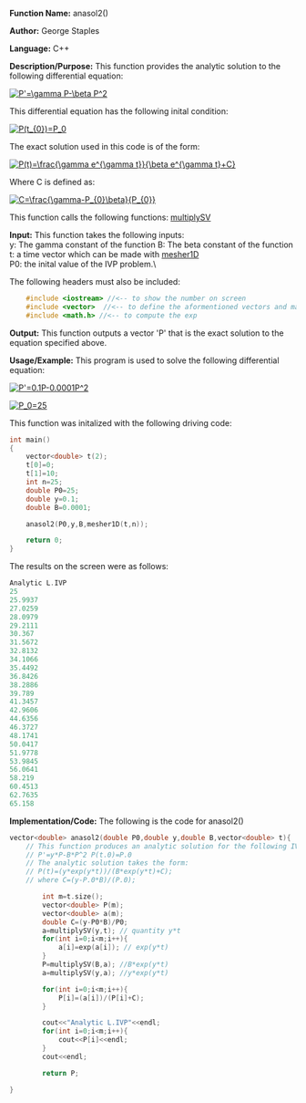 **Function Name:**          anasol2()

**Author:** George Staples

**Language:** C++

**Description/Purpose:** This function provides the analytic solution to the following differential equation:

<a href="https://www.codecogs.com/eqnedit.php?latex=P'=\gamma&space;P-\beta&space;P^2" target="_blank"><img src="https://latex.codecogs.com/gif.latex?P'=\gamma&space;P-\beta&space;P^2" title="P'=\gamma P-\beta P^2" /></a>

This differential equation has the following inital condition:

<a href="https://www.codecogs.com/eqnedit.php?latex=P(t_{0})=P_0" target="_blank"><img src="https://latex.codecogs.com/gif.latex?P(t_{0})=P_0" title="P(t_{0})=P_0" /></a>

The exact solution used in this code is of the form:

<a href="https://www.codecogs.com/eqnedit.php?latex=P(t)=\frac{\gamma&space;e^{\gamma&space;t}}{\beta&space;e^{\gamma&space;t}&plus;C}" target="_blank"><img src="https://latex.codecogs.com/gif.latex?P(t)=\frac{\gamma&space;e^{\gamma&space;t}}{\beta&space;e^{\gamma&space;t}&plus;C}" title="P(t)=\frac{\gamma e^{\gamma t}}{\beta e^{\gamma t}+C}" /></a>

Where C is defined as:

<a href="https://www.codecogs.com/eqnedit.php?latex=C=\frac{\gamma-P_{0}\beta}{P_{0}}" target="_blank"><img src="https://latex.codecogs.com/gif.latex?C=\frac{\gamma-P_{0}\beta}{P_{0}}" title="C=\frac{\gamma-P_{0}\beta}{P_{0}}" /></a>

This function calls the following functions:
[multiplySV](https://georgest347.github.io/MATH-5620/softwareManual/HW4/multiplySV) 

**Input:** This function takes the following inputs:\
y: The gamma constant of the function
B: The beta constant of the function
t: a time vector which can be made with [mesher1D](https://georgest347.github.io/MATH-5620/softwareManual/HW4/mesher1D)\
P0: the inital value of the IVP problem.\
  
The following headers must also be included:
  ```c++
      #include <iostream> //<-- to show the number on screen
      #include <vector>  //<-- to define the aformentioned vectors and matricies
      #include <math.h> //<-- to compute the exp
  ```

**Output:** This function outputs a vector 'P' that is the exact solution to the equation specified above.
	
**Usage/Example:**
This program is used to solve the following differential equation:

<a href="https://www.codecogs.com/eqnedit.php?latex=P'=0.1P-0.0001P^2" target="_blank"><img src="https://latex.codecogs.com/gif.latex?P'=0.1P-0.0001P^2" title="P'=0.1P-0.0001P^2" /></a>

<a href="https://www.codecogs.com/eqnedit.php?latex=P_0=25" target="_blank"><img src="https://latex.codecogs.com/gif.latex?P_0=25" title="P_0=25" /></a>

This function was initalized with the following driving code:
```c++
int main()
{
    vector<double> t(2);
    t[0]=0;
    t[1]=10;
    int n=25;
    double P0=25;
    double y=0.1;
    double B=0.0001;

    anasol2(P0,y,B,mesher1D(t,n));

    return 0;
}
```

The results on the screen were as follows:

```c++
Analytic L.IVP
25
25.9937
27.0259
28.0979
29.2111
30.367
31.5672
32.8132
34.1066
35.4492
36.8426
38.2886
39.789
41.3457
42.9606
44.6356
46.3727
48.1741
50.0417
51.9778
53.9845
56.0641
58.219
60.4513
62.7635
65.158
```

**Implementation/Code:** The following is the code for anasol2()
```c++
vector<double> anasol2(double P0,double y,double B,vector<double> t){
    // This function produces an analytic solution for the following IVP
    // P'=y*P-B*P^2 P(t.0)=P.0
    // The analytic solution takes the form:
    // P(t)=(y*exp(y*t))/(B*exp(y*t)+C);
    // where C=(y-P.0*B)/(P.0);

        int m=t.size();
        vector<double> P(m);
        vector<double> a(m);
        double C=(y-P0*B)/P0;
        a=multiplySV(y,t); // quantity y*t
        for(int i=0;i<m;i++){
            a[i]=exp(a[i]); // exp(y*t)
        }
        P=multiplySV(B,a); //B*exp(y*t)
        a=multiplySV(y,a); //y*exp(y*t)

        for(int i=0;i<m;i++){
            P[i]=(a[i])/(P[i]+C);
        }

        cout<<"Analytic L.IVP"<<endl;
        for(int i=0;i<m;i++){
            cout<<P[i]<<endl;
        }
        cout<<endl;

        return P;

}
```
